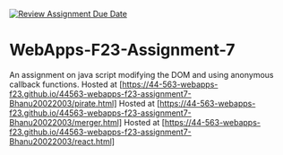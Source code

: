 [![Review Assignment Due Date](https://classroom.github.com/assets/deadline-readme-button-24ddc0f5d75046c5622901739e7c5dd533143b0c8e959d652212380cedb1ea36.svg)](https://classroom.github.com/a/Kv-XePEp)
# WebApps-F23-Assignment-7
An assignment on java script modifying the DOM and using anonymous callback functions.
Hosted at [https://44-563-webapps-f23.github.io/44563-webapps-f23-assignment7-Bhanu20022003/pirate.html]
Hosted at [https://44-563-webapps-f23.github.io/44563-webapps-f23-assignment7-Bhanu20022003/merger.html]
Hosted at [https://44-563-webapps-f23.github.io/44563-webapps-f23-assignment7-Bhanu20022003/react.html]
